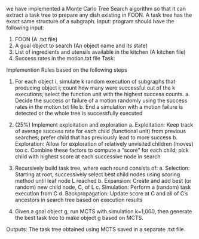 we have implemented a  Monte Carlo Tree Search algorithm so that it can extract a task tree to prepare any dish existing in FOON. A task tree has the exact same structure of a subgraph.
Input:
program should have the following input:
1.	FOON (A .txt file)
2.	A goal object to search (An object name and its state)
3.	List of ingredients and utensils available in the kitchen (A kitchen file)
4.	Success rates in the motion.txt file
Task:

Implemention Rules based on the following steps

1.	 For each object i, simulate k random execution of subgraphs that producing object i; count how many were successful out of the k executions; select the function unit with the highest success counts.
a.	Decide the success or failure of a motion randomly using the success rates in the motion.txt file
b.	End a simulation with a motion failure is detected or the whole tree is successfully executed
2.	(25%) Implement exploitation and exploration
a.	Exploitation: Keep track of average success rate for each child (functional unit) from previous searches; prefer child that has previously lead to more success
b.	Exploration: Allow for exploration of relatively unvisited children (moves) too
c.	Combine these factors to compute a “score” for each child; pick child with highest score at each successive node in search

3.	 Recursively build task tree, where each round consists of:
a.	Selection: Starting at root, successively select best child nodes using scoring method until leaf node L reached
b.	Expansion: Create and add best (or random) new child node, C, of L
c.	Simulation: Perform a (random) task execution from C
d.	Backpropagation: Update score at C and all of C’s ancestors in search tree based on execution results
4.	Given a goal object g, run MCTS with simulation k=1,000, then generate the best task tree to make object g based on MCTS.

Outputs:
The task tree obtained using MCTS saved in a separate .txt file.
